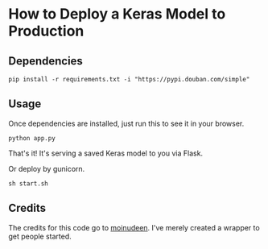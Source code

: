 # How to Deploy a Keras Model to Production

## Dependencies

```pip install -r requirements.txt -i "https://pypi.douban.com/simple"```

## Usage

Once dependencies are installed, just run this to see it in your browser. 

```python app.py```

That's it! It's serving a saved Keras model to you via Flask. 

Or deploy by gunicorn.

```sh start.sh```

## Credits

The credits for this code go to [moinudeen](https://github.com/moinudeen). I've merely created a wrapper to get people started.

